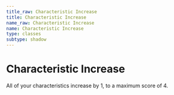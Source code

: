 ```yaml
---
title_raw: Characteristic Increase
title: Characteristic Increase
name_raw: Characteristic Increase
name: Characteristic Increase
type: classes
subtype: shadow
---
```


# Characteristic Increase

All of your characteristics increase by 1, to a maximum score of 4.
